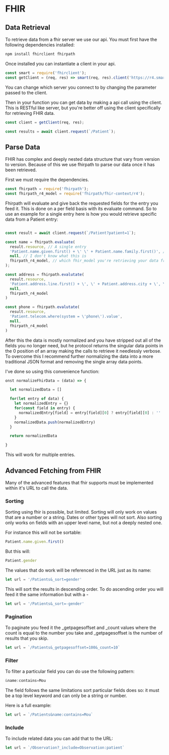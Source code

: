 # FHIR

## Data Retrieval

To retrieve data from a fhir server we use our api.  You must first have the following dependencies installed:

```bash
npm install fhirclient fhirpath
```

Once installed you can instantiate a client in your api.

```javascript
const smart = require('fhirclient');
const getClient = (req, res) => smart(req, res).client('https://r4.smarthealthit.org');
```

You can change which server you connect to by changing the parameter passed to the client.  


Then in your function you can get data by making a api call using the client.  This is RESTful like server, but you're better off using the client specifically for retrieving FHIR data.

```javascript
const client = getClient(req, res);

const results = await client.request(`/Patient`);
```


## Parse Data

FHIR has complex and deeply nested data structure that vary from version to version.  Because of this we use fhirpath to parse our data once it has been retrieved.

First we must require the dependencies.

```javascript
const fhirpath = require('fhirpath');
const fhirpath_r4_model = require('fhirpath/fhir-context/r4');

```

Fhirpath will evaluate and give back the requested fields for the entry you feed it.  This is done on a per field basis with its evaluate command.  So to use an example for a single entry here is how you would retrieve specific data from a Patient entry:


```javascript

const result = await client.request(`/Patient?patient=1`);

const name = fhirpath.evaluate(
  result.resource, // A single entry
  'Patient.name.given.first() + \' \' + Patient.name.family.first()', // Field
  null, // I don't know what this is
  fhirpath_r4_model, // which fhir_model you're retrieving your data from
);

const address = fhirpath.evalutate(
  result.resource,
  'Patient.address.line.first() + \', \' + Patient.address.city + \', \' + Patient.address.state + \' \' + Patient.address.postalCode',
  null,
  fhirpath_r4_model
)

const phone = fhirpath.evalutate(
  result.resource,
  'Patient.telecom.where(system = \'phone\').value',
  null,
  fhirpath_r4_model
)
```

After this the data is mostly normalized and you have stripped out all of the fields you no longer need, but he protocol returns the singular data points in the 0 position of an array making the calls to retrieve it needlessly verbose.  To overcome this I recommend further normalizing the data into a more traditional JSON format and removing the single array data points.

I've done so using this convenience function:

```javascript
onst normalizeFhirData = (data) => {

  let normalizedData = []

  for(let entry of data) {
    let normalizedEntry = {}
    for(const field in entry) {
      normalizedEntry[field] = entry[field][0] ? entry[field][0] : ''
    }
    normalizedData.push(normalizedEntry)
  }

  return normalizedData

}

```

This will work for multiple entries.  


## Advanced Fetching from FHIR

Many of the advanced features that fhir supports must be implemented within it's URL to call the data.  

### Sorting

Sorting using fhir is possible, but limited. Sorting will only work on values that are a number or a string.  Dates or other types will not sort.  Also sorting only works on fields with an upper level name, but not a deeply nested one. 

For instance this will not be sortable:

```javascript
Patient.name.given.first()
```

But this will:

```javascript
Patient.gender
```

The values that do work will be referenced in the URL just as its name:

```javascript
let url = '/Patients&_sort=gender'
```

This will sort the results in descending order.  To do ascending order you will feed it the same information but with a -

```javascript
let url = '/Patients&_sort=-gender'
```

### Pagination

To paginate you feed it the _getpagesoffset and _count values where the count is equal to the number you take and _getpagesoffset is the number of results that you skip.

```javascript
let url = `/Patients&_getpagesoffset=100&_count=10`
```

### Filter

To filter a particular field you can do use the following pattern:

```javascript
&name:contains=Mou
```

The field follows the same limitations sort particular fields does so: it must be a top level keyword and can only be a string or number.  

Here is a full example:

```javascript
let url = `/Patients&name:contains=Mou`
```

### Include

To include related data you can add that to the URL:

```javascript
let url = `/Observation?_include=Observation:patient`
```